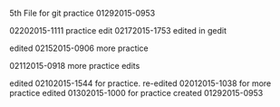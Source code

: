 5th File for git practice 01292015-0953

02202015-1111 practice edit
02172015-1753 edited in gedit

edited 02152015-0906 more practice

02112015-0918 more practice edits

edited 02102015-1544 for practice.
re-edited 02012015-1038 for more practice
edited 01302015-1000 for practice
created 01292015-0953
